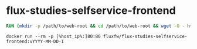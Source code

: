# flux-studies-selfservice-frontend

```Dockerfile
RUN (mkdir -p /path/to/web-root && cd /path/to/web-root && wget -O - https://github.com/fluxfw/flux-studies-selfservice-frontend/releases/download/vYYYY-MM-DD-I/flux-studies-selfservice-frontend-vYYYY-MM-DD-I-build.tar.gz | tar -xz --strip-components=1)
```

```shell
docker run --rm -p [%host_ip%:]80:80 fluxfw/flux-studies-selfservice-frontend:vYYYY-MM-DD-I
```
